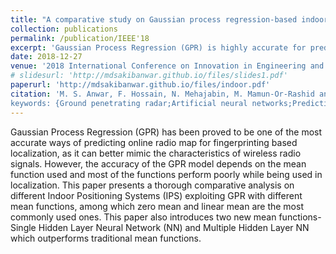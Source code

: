 ```yaml
---
title: "A comparative study on Gaussian process regression-based indoor positioning systems"
collection: publications
permalink: /publication/IEEE'18
excerpt: 'Gaussian Process Regression (GPR) is highly accurate for predicting online radio maps in fingerprinting-based localization, but its accuracy depends on the mean function used; this paper compares various Indoor Positioning Systems (IPS) with GPR mean functions and introduces two new neural network-based mean functions that outperform traditional ones.'
date: 2018-12-27
venue: '2018 International Conference on Innovation in Engineering and Technology (ICIET)'
# slidesurl: 'http://mdsakibanwar.github.io/files/slides1.pdf'
paperurl: 'http://mdsakibanwar.github.io/files/indoor.pdf'
citation: 'M. S. Anwar, F. Hossain, N. Mehajabin, M. Mamun-Or-Rashid and M. A. Razzaque, "A Comparative Study on Gaussian Process Regression-based Indoor Positioning Systems," 2018 International Conference on Innovation in Engineering and Technology (ICIET), Dhaka, Bangladesh, 2018, pp. 1-5, doi: 10.1109/CIET.2018.8660860.
keywords: {Ground penetrating radar;Artificial neural networks;Predictive models;Gaussian processes;IP networks;Data models;Indoor Positioning System;Gaussian Process Regression;Neural Network;Fingerprinting},'
---
```


Gaussian Process Regression (GPR) has been proved to be one of the most accurate ways of predicting online radio map for fingerprinting based localization, as it can better mimic the characteristics of wireless radio signals. However, the accuracy of the GPR model depends on the mean function used and most of the functions perform poorly while being used in localization. This paper presents a thorough comparative analysis on different Indoor Positioning Systems (IPS) exploiting GPR with different mean functions, among which zero mean and linear mean are the most commonly used ones. This paper also introduces two new mean functions-Single Hidden Layer Neural Network (NN) and Multiple Hidden Layer NN which outperforms traditional mean functions.